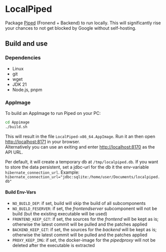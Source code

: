 # LocalPiped

Package [Piped](https://github.com/TeamPiped/Piped/) (Fronend + Backend) to run locally.
This will significantly rise your chances to not get blocked by Google without self-hosting.

## Build and use
### Dependencies

- Linux
- git
- wget
- JDK 21
- Node.js, pnpm

### AppImage

To build an AppImage to run Piped on your PC:

```bash
cd Appimage
./build.sh
```

This will result in the file `LocalPiped-x86_64.AppImage`.
Run it an then open [http://localhost:8171](http://localhost:8171) in your browser.\
Alternatively you can use an exiting and enter [http://localhost:8170](http://localhost:8170) as the API URL.

Per default, it will create a temporary db at `/tmp/localpiped.db`.
If you want to store the data persistent, set a jdbc-url for the db it the env-variable `hibernate_connection_url`. 
Example: `hibernate_connection_url="jdbc:sqlite:/home/user/Documents/localpiped.db"`

#### Build Env-Vars

- `NO_BUILD_DEP`: if set, build will skip the build of all subcomponents
- `NO_BUILD_FESERVER`: if set, the *frontendserver* subcomponent will not be build
   (but the existing executable will be used)
- `FRONTEND_KEEP_GIT`: if set, the sources for the *frontend* will be kept as is;
   otherwise the latest commit will be pulled and the patches applied
- `BACKEND_KEEP_GIT`: if set, the sources for the *backend* will be kept as is;
   otherwise the latest commit will be pulled and the patches applied
- `PROXY_KEEP_IMG`: if set, the docker-image for the *pipedproxy* will not be deleted after the executable is extracted
